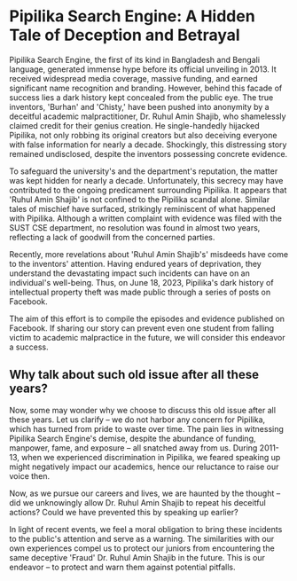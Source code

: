 # Pipilika Search Engine: A Hidden Tale of Deception and Betrayal

Pipilika Search Engine, the first of its kind in Bangladesh and Bengali language, generated immense hype before its official unveiling in 2013. It received widespread media coverage, massive funding, and earned significant name recognition and branding. However, behind this facade of success lies a dark history kept concealed from the public eye. The true inventors, 'Burhan' and 'Chisty,' have been pushed into anonymity by a deceitful academic malpractitioner, Dr. Ruhul Amin Shajib, who shamelessly claimed credit for their genius creation. He single-handedly hijacked Pipilika, not only robbing its original creators but also deceiving everyone with false information for nearly a decade. Shockingly, this distressing story remained undisclosed, despite the inventors possessing concrete evidence.

To safeguard the university's and the department's reputation, the matter was kept hidden for nearly a decade. Unfortunately, this secrecy may have contributed to the ongoing predicament surrounding Pipilika. It appears that 'Ruhul Amin Shajib' is not confined to the Pipilika scandal alone. Similar tales of mischief have surfaced, strikingly reminiscent of what happened with Pipilika. Although a written complaint with evidence was filed with the SUST CSE department, no resolution was found in almost two years, reflecting a lack of goodwill from the concerned parties.

Recently, more revelations about 'Ruhul Amin Shajib's' misdeeds have come to the inventors' attention. Having endured years of deprivation, they understand the devastating impact such incidents can have on an individual's well-being. Thus, on June 18, 2023, Pipilika's dark history of intellectual property theft was made public through a series of posts on Facebook.

The aim of this effort is to compile the episodes and evidence published on Facebook. If sharing our story can prevent even one student from falling victim to academic malpractice in the future, we will consider this endeavor a success.

## Why talk about such old issue after all these years?

Now, some may wonder why we choose to discuss this old issue after all these years. Let us clarify – we do not harbor any concern for Pipilika, which has turned from pride to waste over time. The pain lies in witnessing Pipilika Search Engine's demise, despite the abundance of funding, manpower, fame, and exposure – all snatched away from us. During 2011-13, when we experienced discrimination in Pipilika, we feared speaking up might negatively impact our academics, hence our reluctance to raise our voice then.

Now, as we pursue our careers and lives, we are haunted by the thought – did we unknowingly allow Dr. Ruhul Amin Shajib to repeat his deceitful actions? Could we have prevented this by speaking up earlier?

In light of recent events, we feel a moral obligation to bring these incidents to the public's attention and serve as a warning. The similarities with our own experiences compel us to protect our juniors from encountering the same deceptive 'Fraud' Dr. Ruhul Amin Shajib in the future. This is our endeavor – to protect and warn them against potential pitfalls.
